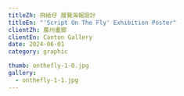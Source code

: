 ```yaml
---
titleZh: 飛紙仔 展覽海報設計
titleEn: "'Script On The Fly' Exhibition Poster"
clientZh: 廣州畫廊
clientEn: Canton Gallery
date: 2024-06-01
category: graphic

thumb: onthefly-1-0.jpg
gallery:
  - onthefly-1-1.jpg
---
```

